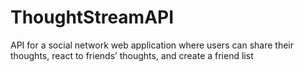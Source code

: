 # ThoughtStreamAPI
API for a social network web application where users can share their thoughts, react to friends’ thoughts, and create a friend list
